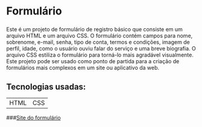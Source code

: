 # Formulário

###
Este é um projeto de formulário de registro básico que consiste em um arquivo HTML e um arquivo CSS. O formulário contém campos para nome, sobrenome, e-mail, senha, tipo de conta, termos e condições, imagem de perfil, idade, como o usuário ouviu falar do serviço e uma breve biografia. O arquivo CSS estiliza o formulário para torná-lo mais agradável visualmente. Este projeto pode ser usado como ponto de partida para a criação de formulários mais complexos em um site ou aplicativo da web.

## Tecnologias usadas:

  <table>
    <tr>
      <td>HTML</td>
      <td>CSS</td>
    </tr>
  </table>
  
###[Site do formulário](https://gilmarjr99.github.io/Formulario/)
